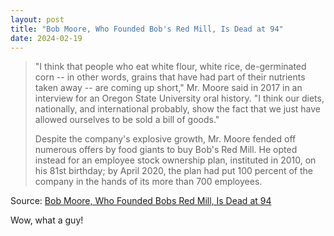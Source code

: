 ```yaml
---
layout: post
title: "Bob Moore, Who Founded Bob's Red Mill, Is Dead at 94"
date: 2024-02-19
---
```


> "I think that people who eat white flour, white rice, de-germinated corn
-- in other words, grains that have had part of their nutrients taken away
-- are coming up short," Mr. Moore said in 2017 in an interview for an
Oregon State University oral history. "I think our diets, nationally, and
international probably, show the fact that we just have allowed ourselves
to be sold a bill of goods."
>
> Despite the company's explosive growth, Mr. Moore fended off numerous
offers by food giants to buy Bob's Red Mill. He opted instead for an
employee stock ownership plan, instituted in 2010, on his 81st birthday; by
April 2020, the plan had put 100 percent of the company in the hands of its
more than 700 employees.

Source: [Bob Moore, Who Founded Bobs Red Mill, Is Dead at 94](
https://www.nytimes.com/2024/02/13/business/bob-moore-dead.html)

Wow, what a guy!

